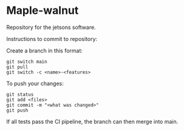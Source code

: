 # Maple-walnut

Repository for the jetsons software.

Instructions to commit to repository:

Create a branch in this format:

```git switch main``` \
``` git pull ``` \
``` git switch -c <name>-<features> ``` 

To push your changes:

```git status``` \
```git add <files>``` \
```git commit -m "<what was changed>"``` \
```git push``` 

If all tests pass the CI pipeline, the branch can then merge into main.
